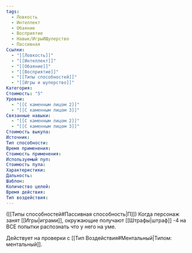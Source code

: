 ```yaml
---
tags:
  - Ловкость
  - Интеллект
  - Обаяние
  - Восприятие
  - Навык/ИгрыИШулерство
  - Пассивная
Ссылки:
  - "[[Ловкость]]"
  - "[[Интеллект]]"
  - "[[Обаяние]]"
  - "[[Восприятие]]"
  - "[[Типы способностей]]"
  - "[[Игры и шулерство]]"
Категория: 
Стоимость: "5"
Уровни:
  - "[[С каменным лицом 2]]"
  - "[[С каменным лицом 3]]"
Связанные навыки:
  - "[[С каменным лицом 2]]"
  - "[[С каменным лицом 3]]"
Стоимость выкупа:
Источник:
Тип способности:
Время применения:
Стоимость применения:
Используемый пул:
Стоимость пула:
Характеристики:
Дальность:
Шаблон:
Количество целей:
Время действия:
Тип воздействия:
---
```

([[Типы способностей#Пассивная способность|П]]) Когда персонаж занят [[Игры|играми]], окружающие получают [[Штрафы|штраф]] -4 на ВСЕ попытки распознать что у него на уме.

Действует на проверки с [[Тип Воздействия#Ментальный|Типом: ментальный]]. 